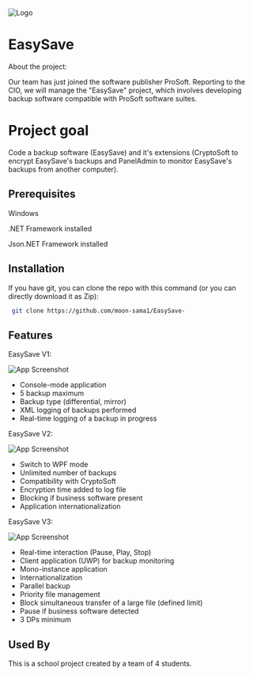 # 
![Logo](https://i.imgur.com/UsqHZCj.png)


# EasySave

About the project:

Our team has just joined the software publisher ProSoft.
Reporting to the CIO, we will manage the "EasySave" project, which involves developing backup software compatible with ProSoft software suites. 

# Project goal
Code a backup software (EasySave) and it's extensions (CryptoSoft to encrypt EasySave's backups and PanelAdmin to monitor EasySave's backups from another computer).


## Prerequisites

Windows

.NET Framework installed

Json.NET Framework installed


## Installation

If you have git, you can clone the repo with this command (or you can directly download it as Zip):

```bash
 git clone https://github.com/moon-sama1/EasySave-
```
    
    
## Features

EasySave V1:

![App Screenshot](https://i.imgur.com/fIYmWtY.png)

- Console-mode application
- 5 backup  maximum
- Backup type (differential, mirror)
- XML logging of backups performed
- Real-time logging of a backup in progress

EasySave V2:

![App Screenshot](https://i.imgur.com/hcvShQx.png)

- Switch to WPF mode
- Unlimited number of backups
- Compatibility with CryptoSoft 
- Encryption time added to log file
- Blocking if business software present
- Application internationalization


EasySave V3:

![App Screenshot](https://i.imgur.com/1u5rdut.png)

- Real-time interaction (Pause, Play, Stop)
- Client application (UWP) for backup monitoring
- Mono-instance application
- Internationalization
- Parallel backup 
- Priority file management
- Block simultaneous transfer of a large file (defined limit)
- Pause if business software detected
- 3 DPs minimum


## Used By

This is a school project created by a team of 4 students.


